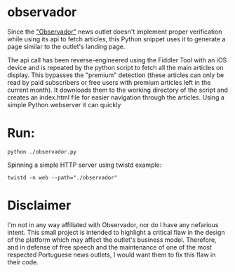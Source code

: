 # observador

Since the ["Observador"](https://observador.pt/) news outlet doesn't implement proper verification while using its api to fetch articles, this Python snippet uses it to generate a page similar to the outlet's landing page. 

The api call has been reverse-engineered using the Fiddler Tool with an iOS device and is repeated by the python script to fetch all the main articles on display. This bypasses the "premium" detection (these articles can only be read by paid subscribers or free users with premium articles left in the current month). It downloads them to the working directory of the script and creates an index.html file for easier navigation through the articles. Using a simple Python webserver it can quickly 
# Run:
`python ./observador.py`

Spinning a simple HTTP server using twistd example:

`twistd -n web --path="./observador"`

# Disclaimer
I'm not in any way affiliated with Observador, nor do I have any nefarious intent. This small project is intended to highlight a critical flaw in the design of the platform which may affect the outlet's business model. Therefore, and in defense of free speech and the maintenance of one of the most respected Portuguese news outlets, I would want them to fix this flaw in their code. 

